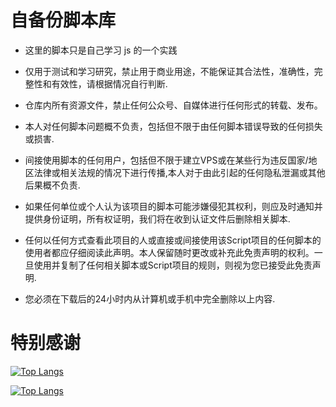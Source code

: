 # 自备份脚本库

* 这里的脚本只是自己学习 js 的一个实践

* 仅用于测试和学习研究，禁止用于商业用途，不能保证其合法性，准确性，完整性和有效性，请根据情况自行判断.

* 仓库内所有资源文件，禁止任何公众号、自媒体进行任何形式的转载、发布。

* 本人对任何脚本问题概不负责，包括但不限于由任何脚本错误导致的任何损失或损害.

* 间接使用脚本的任何用户，包括但不限于建立VPS或在某些行为违反国家/地区法律或相关法规的情况下进行传播,本人对于由此引起的任何隐私泄漏或其他后果概不负责.

* 如果任何单位或个人认为该项目的脚本可能涉嫌侵犯其权利，则应及时通知并提供身份证明，所有权证明，我们将在收到认证文件后删除相关脚本.

* 任何以任何方式查看此项目的人或直接或间接使用该Script项目的任何脚本的使用者都应仔细阅读此声明。本人保留随时更改或补充此免责声明的权利。一旦使用并复制了任何相关脚本或Script项目的规则，则视为您已接受此免责声明.

* 您必须在下载后的24小时内从计算机或手机中完全删除以上内容.

# 特别感谢
[![Top Langs](https://github-readme-stats.vercel.app/api/top-langs/?username=lilacce&langs_count=8)](https://github.com/lilacce/github-readme-stats)

[![Top Langs](https://github-readme-stats.vercel.app/api/top-langs/?username=lilacce&layout=compact)](https://github.com/lilacce/github-readme-stats)

